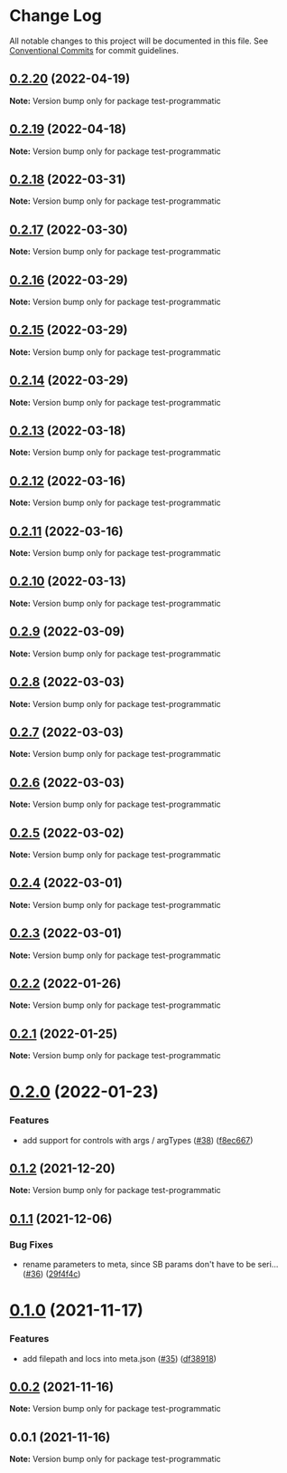 # Change Log

All notable changes to this project will be documented in this file.
See [Conventional Commits](https://conventionalcommits.org) for commit guidelines.

## [0.2.20](https://github.com/tajo/ladle/compare/test-programmatic@0.2.19...test-programmatic@0.2.20) (2022-04-19)

**Note:** Version bump only for package test-programmatic

## [0.2.19](https://github.com/tajo/ladle/compare/test-programmatic@0.2.18...test-programmatic@0.2.19) (2022-04-18)

**Note:** Version bump only for package test-programmatic

## [0.2.18](https://github.com/tajo/ladle/compare/test-programmatic@0.2.17...test-programmatic@0.2.18) (2022-03-31)

**Note:** Version bump only for package test-programmatic

## [0.2.17](https://github.com/tajo/ladle/compare/test-programmatic@0.2.16...test-programmatic@0.2.17) (2022-03-30)

**Note:** Version bump only for package test-programmatic

## [0.2.16](https://github.com/tajo/ladle/compare/test-programmatic@0.2.15...test-programmatic@0.2.16) (2022-03-29)

**Note:** Version bump only for package test-programmatic

## [0.2.15](https://github.com/tajo/ladle/compare/test-programmatic@0.2.14...test-programmatic@0.2.15) (2022-03-29)

**Note:** Version bump only for package test-programmatic

## [0.2.14](https://github.com/tajo/ladle/compare/test-programmatic@0.2.13...test-programmatic@0.2.14) (2022-03-29)

**Note:** Version bump only for package test-programmatic

## [0.2.13](https://github.com/tajo/ladle/compare/test-programmatic@0.2.12...test-programmatic@0.2.13) (2022-03-18)

**Note:** Version bump only for package test-programmatic

## [0.2.12](https://github.com/tajo/ladle/compare/test-programmatic@0.2.11...test-programmatic@0.2.12) (2022-03-16)

**Note:** Version bump only for package test-programmatic

## [0.2.11](https://github.com/tajo/ladle/compare/test-programmatic@0.2.10...test-programmatic@0.2.11) (2022-03-16)

**Note:** Version bump only for package test-programmatic

## [0.2.10](https://github.com/tajo/ladle/compare/test-programmatic@0.2.9...test-programmatic@0.2.10) (2022-03-13)

**Note:** Version bump only for package test-programmatic

## [0.2.9](https://github.com/tajo/ladle/compare/test-programmatic@0.2.8...test-programmatic@0.2.9) (2022-03-09)

**Note:** Version bump only for package test-programmatic

## [0.2.8](https://github.com/tajo/ladle/compare/test-programmatic@0.2.7...test-programmatic@0.2.8) (2022-03-03)

**Note:** Version bump only for package test-programmatic

## [0.2.7](https://github.com/tajo/ladle/compare/test-programmatic@0.2.6...test-programmatic@0.2.7) (2022-03-03)

**Note:** Version bump only for package test-programmatic

## [0.2.6](https://github.com/tajo/ladle/compare/test-programmatic@0.2.5...test-programmatic@0.2.6) (2022-03-03)

**Note:** Version bump only for package test-programmatic

## [0.2.5](https://github.com/tajo/ladle/compare/test-programmatic@0.2.4...test-programmatic@0.2.5) (2022-03-02)

**Note:** Version bump only for package test-programmatic

## [0.2.4](https://github.com/tajo/ladle/compare/test-programmatic@0.2.3...test-programmatic@0.2.4) (2022-03-01)

**Note:** Version bump only for package test-programmatic

## [0.2.3](https://github.com/tajo/ladle/compare/test-programmatic@0.2.2...test-programmatic@0.2.3) (2022-03-01)

**Note:** Version bump only for package test-programmatic

## [0.2.2](https://github.com/tajo/ladle/compare/test-programmatic@0.2.1...test-programmatic@0.2.2) (2022-01-26)

**Note:** Version bump only for package test-programmatic

## [0.2.1](https://github.com/tajo/ladle/compare/test-programmatic@0.2.0...test-programmatic@0.2.1) (2022-01-25)

**Note:** Version bump only for package test-programmatic

# [0.2.0](https://github.com/tajo/ladle/compare/test-programmatic@0.1.2...test-programmatic@0.2.0) (2022-01-23)

### Features

- add support for controls with args / argTypes ([#38](https://github.com/tajo/ladle/issues/38)) ([f8ec667](https://github.com/tajo/ladle/commit/f8ec6679fe7fcd508ca445dbca449549920caba8))

## [0.1.2](https://github.com/tajo/ladle/compare/test-programmatic@0.1.1...test-programmatic@0.1.2) (2021-12-20)

**Note:** Version bump only for package test-programmatic

## [0.1.1](https://github.com/tajo/ladle/compare/test-programmatic@0.1.0...test-programmatic@0.1.1) (2021-12-06)

### Bug Fixes

- rename parameters to meta, since SB params don't have to be seri… ([#36](https://github.com/tajo/ladle/issues/36)) ([29f4f4c](https://github.com/tajo/ladle/commit/29f4f4c596dddc3cce059d4292b51938eaa978d7))

# [0.1.0](https://github.com/tajo/ladle/compare/test-programmatic@0.0.2...test-programmatic@0.1.0) (2021-11-17)

### Features

- add filepath and locs into meta.json ([#35](https://github.com/tajo/ladle/issues/35)) ([df38918](https://github.com/tajo/ladle/commit/df3891850ed5db10c03baac97b423e54baa87821))

## [0.0.2](https://github.com/tajo/ladle/compare/test-programmatic@0.0.1...test-programmatic@0.0.2) (2021-11-16)

**Note:** Version bump only for package test-programmatic

## 0.0.1 (2021-11-16)

**Note:** Version bump only for package test-programmatic
